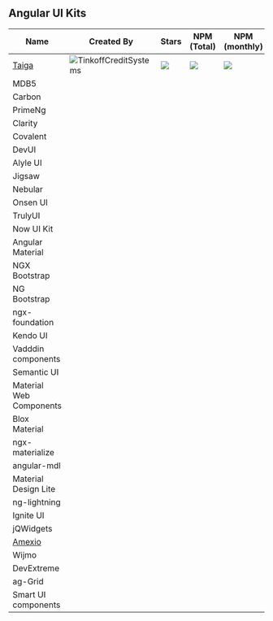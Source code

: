 ## Angular UI Kits

| Name | Created By | Stars | NPM (Total) | NPM (monthly) | Version | License |
|---|---|---|---|---|---|---|
| [Taiga](https://taiga-ui.dev/) | ![TinkoffCreditSystems](https://github.com/TinkoffCreditSystems) | ![](https://img.shields.io/github/stars/TinkoffCreditSystems/taiga-ui) | ![](https://badgen.net/npm/dt/@taiga-ui/cdk) | ![](https://badgen.net/npm/dm/@taiga-ui/cdk) | ![](https://badgen.net/npm/v/@taiga-ui/cdk) | ![](https://img.shields.io/github/license/TinkoffCreditSystems/taiga-ui) |
| MDB5 |  |  |  |  |  |  |
| Carbon |  |  |  |  |  |  |
| PrimeNg |  |  |  |  |  |  |
| Clarity |  |  |  |  |  |  |
| Covalent |  |  |  |  |  |  |
| DevUI |  |  |  |  |  |  |
| Alyle UI |  |  |  |  |  |  |
| Jigsaw |  |  |  |  |  |  |
| Nebular |  |  |  |  |  |  |
| Onsen UI |  |  |  |  |  |  |
| TrulyUI |  |  |  |  |  |  |
| Now UI Kit |  |  |  |  |  |  |
| Angular Material |  |  |  |  |  |  |
| NGX Bootstrap |  |  |  |  |  |  |
| NG Bootstrap |  |  |  |  |  |  |
| ngx-foundation |  |  |  |  |  |  |
| Kendo UI |  |  |  |  |  |  |
| Vadddin components |  |  |  |  |  |  |
| Semantic UI |  |  |  |  |  |  |
| Material Web Components |  |  |  |  |  |  |
| Blox Material |  |  |  |  |  |  |
| ngx-materialize |  |  |  |  |  |  |
| angular-mdl |  |  |  |  |  |  |
| Material Design Lite |  |  |  |  |  |  |
| ng-lightning |  |  |  |  |  |  |
| Ignite UI |  |  |  |  |  |  |
| jQWidgets |  |  |  |  |  |  |
| [Amexio](https://github.com/meta-magic/amexio.github.io) |  |  |  |  |  |  |
| Wijmo |  |  |  |  |  |  |
| DevExtreme |  |  |  |  |  |  |
| ag-Grid |  |  |  |  |  |  |
| Smart UI components |  |  |  |  |  |  |
